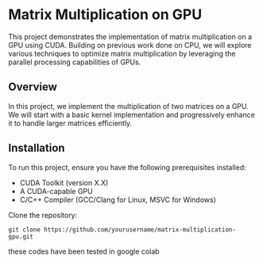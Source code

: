 # Matrix Multiplication on GPU
This project demonstrates the implementation of matrix multiplication on a GPU using CUDA. Building on previous work done on CPU, we will explore various techniques to optimize matrix multiplication by leveraging the parallel processing capabilities of GPUs.


## Overview

In this project, we implement the multiplication of two matrices on a GPU. We will start with a basic kernel implementation and progressively enhance it to handle larger matrices efficiently.

## Installation

To run this project, ensure you have the following prerequisites installed:

- CUDA Toolkit (version X.X)
- A CUDA-capable GPU
- C/C++ Compiler (GCC/Clang for Linux, MSVC for Windows)

Clone the repository:

```
git clone https://github.com/yourusername/matrix-multiplication-gpu.git
```
these codes have been tested in google colab
